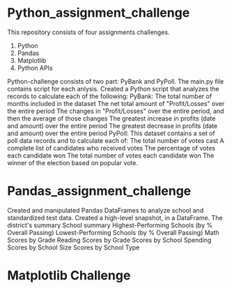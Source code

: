 # Python_assignment_challenge

This repository consists of four assignments challenges.
1. Python
2. Pandas
3. Matplotlib
4. Python APIs


Python-challenge consists of two part: PyBank and PyPoll. The main.py file contains script for each anlysis.
Created a Python script that analyzes the records to calculate each of the following:
PyBank: 
The total number of months included in the dataset
The net total amount of "Profit/Losses" over the entire period
The changes in "Profit/Losses" over the entire period, and then the average of those changes
The greatest increase in profits (date and amount) over the entire period
The greatest decrease in profits (date and amount) over the entire period
PyPoll:
This dataset contains a set of poll data records and to calculate each of:
The total number of votes cast
A complete list of candidates who received votes
The percentage of votes each candidate won
The total number of votes each candidate won
The winner of the election based on popular vote.

# Pandas_assignment_challenge

Created and manipulated Pandas DataFrames to analyze school and standardized test data.
Created a high-level snapshot, in a DataFrame.
The district's summary
School summary
Highest-Performing Schools (by % Overall Passing)
Lowest-Performing Schools (by % Overall Passing)
Math Scores by Grade
Reading Scores by Grade
Scores by School Spending
Scores by School Size
Scores by School Type


# Matplotlib Challenge









